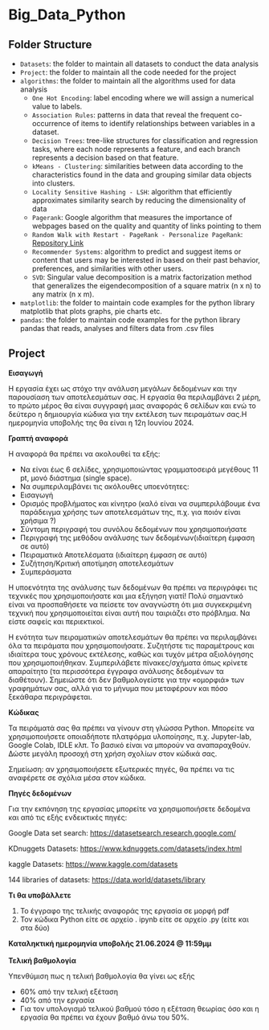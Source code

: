 # Big_Data_Python

## Folder Structure

- `Datasets`: the folder to maintain all datasets to conduct the data analysis
- `Project`: the folder to maintain all the code needed for the project
- `algorithms`: the folder to maintain all the algorithms used for data analysis
  - `One Hot Encoding`: label encoding where we will assign a numerical value to labels.
  - `Association Rules`: patterns in data that reveal the frequent co-occurrence of items to identify relationships between variables in a dataset.
  - `Decision Trees`: tree-like structures for classification and regression tasks, where each node represents a feature, and each branch represents a decision based on that feature.
  - `kMeans - Clustering`: similarities between data according to the characteristics found in the data and grouping similar data objects into clusters.
  - `Locality Sensitive Hashing - LSH`: algorithm that efficiently approximates similarity search by reducing the dimensionality of data
  - `Pagerank`: Google algorithm that measures the importance of webpages based on the quality and quantity of links pointing to them
  - `Random Walk with Restart - PageRank - Personalize PageRank`: [Repository Link](https://github.com/jinhongjung/pyrwr)
  - `Recommender Systems`: algorithm to predict and suggest items or content that users may be interested in based on their past behavior, preferences, and similarities with other users.
  - `SVD`: Singular value decomposition is a matrix factorization method that generalizes the eigendecomposition of a square matrix (n x n) to any matrix (n x m).
- `matplotlib`: the folder to maintain code examples for the python library matplotlib that plots graphs, pie charts etc.
- `pandas`: the folder to maintain code examples for the python library pandas that reads, analyses and filters data from .csv files

## Project 
**Εισαγωγή**

Η εργασία έχει ως στόχο την ανάλυση μεγάλων δεδομένων και την παρουσίαση των αποτελεσμάτων σας. Η εργασία θα περιλαμβάνει 2 μέρη, το πρώτο μέρος θα είναι συγγραφή μιας αναφοράς 6 σελίδων και ενώ το δεύτερο η δημιουργία κώδικα για την εκτέλεση των πειραμάτων σας.Η ημερομηνία υποβολής της θα είναι η 12η Ιουνίου 2024.

**Γραπτή αναφορά**

Η αναφορά θα πρέπει να ακολουθεί τα εξής:

- Να είναι έως 6 σελίδες, χρησιμοποιώντας γραμματοσειρά μεγέθους 11 pt, μονό διάστημα (single space).
- Να συμπεριλαμβάνει τις ακόλουθες υποενότητες:
- Εισαγωγή
- Ορισμός προβλήματος και κίνητρο (καλό είναι να συμπεριλάβουμε ένα παράδειγμα χρήσης των αποτελεσμάτων της, π.χ. για ποιόν είναι χρήσιμα ?)
- Σύντομη περιγραφή του συνόλου δεδομένων που χρησιμοποιήσατε
- Περιγραφή της μεθόδου ανάλυσης των δεδομένων(ιδιαίτερη έμφαση σε αυτό)
- Πειραματικά Αποτελέσματα (ιδιαίτερη έμφαση σε αυτό)
- Συζήτηση/Κριτική αποτίμηση αποτελεσμάτων
- Συμπεράσματα

Η υποενότητα της ανάλυσης των δεδομένων θα πρέπει να περιγράφει τις τεχνικές που χρησιμοποιήσατε και μια εξήγηση γιατί! Πολύ σημαντικό είναι να προσπαθήσετε να πείσετε τον αναγνώστη ότι μια συγκεκριμένη τεχνική που χρησιμοποιείται είναι αυτή που ταιριάζει στο πρόβλημα. Να είστε σαφείς και περιεκτικοί.

Η ενότητα των πειραματικών αποτελεσμάτων θα πρέπει να περιλαμβάνει όλα τα πειράματα που χρησιμοποιήσατε. Συζητήστε τις παραμέτρους και ιδιαίτερα τους χρόνους εκτέλεσης, καθώς και τυχόν μέτρα αξιολόγησης που χρησιμοποιήθηκαν. Συμπεριλάβετε πίνακες/σχήματα όπως κρίνετε απαραίτητο (τα περισσότερα έγγραφα ανάλυσης δεδομένων τα διαθέτουν). Σημειώστε ότι δεν βαθμολογείστε για την «ομορφιά» των γραφημάτων σας, αλλά για το μήνυμα που μεταφέρουν και πόσο ξεκάθαρα περιγράφεται.

**Κώδικας**

Τα πειράματά σας θα πρέπει να γίνουν στη γλώσσα Python. Μπορείτε να χρησιμοποιήσετε οποιαδήποτε πλατφόρμα υλοποίησης, π.χ. Jupyter-lab, Google Colab, IDLE κλπ. Το βασικό είναι να μπορούν να αναπαραχθούν. Δώστε μεγάλη προσοχή στη χρήση σχολίων στον κώδικά σας.

Σημείωση: αν χρησιμοποιήσετε εξωτερικές πηγές, θα πρέπει να τις αναφέρετε σε σχόλια μέσα στον κώδικα.

**Πηγές δεδομένων**

Για την εκπόνηση της εργασίας μπορείτε να χρησιμοποιήσετε δεδομένα και από τις εξής ενδεικτικές πηγές:

Google Data set search:  https://datasetsearch.research.google.com/ 

KDnuggets Datasets:  https://www.kdnuggets.com/datasets/index.html 

kaggle Datasets:  https://www.kaggle.com/datasets 

144 libraries of datasets:  https://data.world/datasets/library 

**Τι θα υποβάλλετε**

1. Το έγγραφο της τελικής αναφοράς της εργασία σε μορφή pdf
1. Τον κώδικα Python είτε σε αρχείο . ipynb είτε σε αρχείο .py (είτε και στα δύο)

**Καταληκτική ημερομηνία υποβολής 21.06.2024 @ 11:59μμ** <br><br>
**Τελική βαθμολογία**

Υπενθύμιση πως η τελική βαθμολογία θα γίνει ως εξής

- 60% από την τελική εξέταση
- 40% από την εργασία
- Για τον υπολογισμό τελικού βαθμού τόσο η εξέταση θεωρίας όσο και η εργασία θα πρέπει να έχουν βαθμό άνω του 50%.
